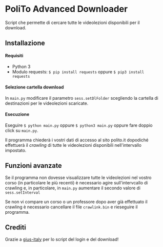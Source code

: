 # PoliTo Advanced Downloader
Script che permette di cercare tutte le videolezioni disponibili per il download.

## Installazione
#### Requisiti
* Python 3
* Modulo requests: `$ pip install requests` oppure `$ pip3 install requests`

#### Selezione cartella download
In `main.py` modificare il parametro `sess.setDlFolder` scegliendo la cartella di destinazioni per le videolezioni scaricate.

#### Esecuzione
Eseguire `$ python main.py` oppure `$ python3 main.py` oppure fare doppio click su `main.py`.

Il programma chiederà i vostri dati di accesso al sito polito.it dopodiché effettuerà il _crawling_ di tutte le videolezioni disponibili nell'intervallo impostato.

## Funzioni avanzate
Se il programma non dovesse visualizzare tutte le videolezioni nel vostro corso (in particolare le più recenti) è necessario agire sull'intervcallo di crawling e, in particolare, in `main.py` aumentare il secondo valore di `sess.setInterval`

Se non vi compare un corso o un professore dopo aver già effettuato il crawling è necessario cancellare il file `crawlink.bin` e rieseguire il programma.

## Crediti
Grazie a [gius-italy](https://github.com/gius-italy) per lo script del login e del download!
